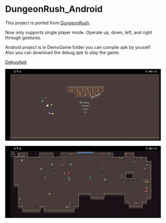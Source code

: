 # DungeonRush_Android
 This project is ported from [DungeonRush](https://github.com/Rapiz1/DungeonRush).
 
 Now only supports single player mode. Operate up, down, left, and right through gestures.
 
 Android project is in DemoGame folder you can compile apk by youself. Also you can download the debug apk to play the game.
 
 [DebugApk](https://raw.githubusercontent.com/imrunning/DungeonRush_Android/master/DebugApks/app-debug.apk)  
 
![GameView](https://github.com/imrunning/DungeonRush_Android/blob/master/Image/device-2021-05-21-152852.png)

![GameView](https://github.com/imrunning/DungeonRush_Android/blob/master/Image/device-2021-05-21-152918.png)
